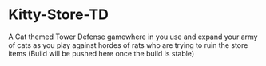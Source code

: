 # Kitty-Store-TD
A Cat themed Tower Defense gamewhere in you use and expand your army of cats as you play against hordes of rats who are trying to ruin the store items
(Build will be pushed here once the build is stable)

